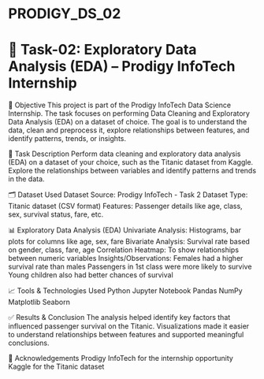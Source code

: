 # PRODIGY_DS_02
# 🚀 Task-02: Exploratory Data Analysis (EDA) – Prodigy InfoTech Internship
📌 Objective
This project is part of the Prodigy InfoTech Data Science Internship. The task focuses on performing Data Cleaning and Exploratory Data Analysis (EDA) on a dataset of choice. The goal is to understand the data, clean and preprocess it, explore relationships between features, and identify patterns, trends, or insights.

📂 Task Description
Perform data cleaning and exploratory data analysis (EDA) on a dataset of your choice, such as the Titanic dataset from Kaggle. Explore the relationships between variables and identify patterns and trends in the data.

🗂️ Dataset Used
Dataset Source: Prodigy InfoTech - Task 2 Dataset
Type: Titanic dataset (CSV format)
Features: Passenger details like age, class, sex, survival status, fare, etc.

📊 Exploratory Data Analysis (EDA)
Univariate Analysis: Histograms, bar plots for columns like age, sex, fare
Bivariate Analysis: Survival rate based on gender, class, fare, age
Correlation Heatmap: To show relationships between numeric variables
Insights/Observations:
Females had a higher survival rate than males
Passengers in 1st class were more likely to survive
Young children also had better chances of survival

📈 Tools & Technologies Used
Python
Jupyter Notebook
Pandas
NumPy
Matplotlib
Seaborn

✅ Results & Conclusion
The analysis helped identify key factors that influenced passenger survival on the Titanic. Visualizations made it easier to understand relationships between features and supported meaningful conclusions.

🙌 Acknowledgements
Prodigy InfoTech for the internship opportunity
Kaggle for the Titanic dataset
